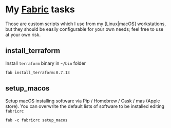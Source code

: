 # My [Fabric](http://www.fabfile.org/) tasks

Those are custom scripts which I use from my [Linux|macOS] workstations, but they should be easily configurable for your own needs; feel free to use at your own risk.

## install_terraform

Install `terraform` binary in `~/bin` folder

`fab install_terraform:0.7.13`

## setup_macos

Setup macOS installing software via Pip / Homebrew / Cask / mas (Apple store). You can overwrite the default lists of software to be installed editing `fabricrc`

`fab -c fabricrc setup_macos`
